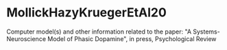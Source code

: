 # MollickHazyKruegerEtAl20
Computer model(s) and other information related to the paper: "A Systems-Neuroscience Model of Phasic Dopamine", in press, Psychological Review
